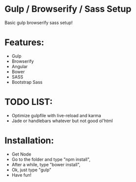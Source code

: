 Gulp / Browserify / Sass Setup
=============

Basic gulp browserify sass setup!

Features:
=======

- Gulp
- Browserify
- Angular
- Bower
- SASS
- Bootstrap Sass

TODO LIST:
=========
- Optimize gulpfile with live-reload and karma 
- Jade or handlebars whatever but not  good ol'html


Installation:
==========
- Get Node
- Go to the folder and type "npm install", 
- After a while, type "bower install",
- Ok, just type "gulp" 
- Have fun!